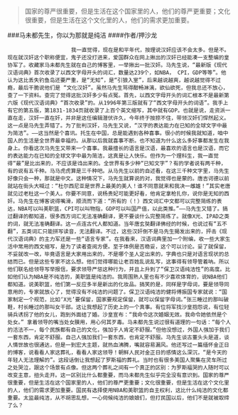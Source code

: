 > 国家的尊严很重要，但是生活在这个国家里的人，他们的尊严更重要；文化很重要，但是生活在这个文化里的人，他们的需求更加重要。

###马未都先生，你以为那就是纯洁
####作者/押沙龙

						我一直觉得，现在是和平年代，按理说汉奸应该不会太多。但是不。现在就汉奸这个职称便宜，鬼子还没打进来，爱国群众在网上揪出的汉奸已经能凑一支整编的皇协军了。收藏家马未都先生就在自己的博客里，一举揪出一批汉奸。马先生说，“最新版《现代汉语词典》首次收录了以西文字母开头的词汇，数量达239个，如NBA， CPI，GDP等等”。他认为这比丢失钓鱼岛还要严重，是“无知”，是“引狼入室”，后来越说越爽，越说越觉得不过瘾，最后干脆说他们是 “文化汉奸”。虽然马先生骂得酣畅淋漓，欲仙欲死，但我总还不放心，查了一下资料。查完了觉得这批汉奸多少有点冤。首先，以西文字母开头的词汇根本不是最新第六版《现代汉语词典》“首次收录”的。从1996年第三版就有了“西文字母开头的词语”。我手上有它的第五版，第1831-1834页就收录了上百个英文缩写，其中就有GDP。也就是说，走资派一直在走，汉奸一直在奸，并非是这任编辑潜伏许久，今年终于按捺不住，带领汉奸们悍然起义。这一点是马先生弄错了。为了批判汉奸，马先生又说，“汉字的表达能力在已知的全球文字中最为简洁”。——这当然是个喜讯。托生在中国，总是能遇到各种喜事。很小的时候我就知道，咱中国人的生活是全世界最幸福的。从那以后我就喜事不断。也不知道为什么这么多好事都发生在我身上。你看这次马先生又带来一个喜事。我最擅长的语言是汉语，最喜欢的语言也是汉语，而它的表达能力在已知的全球文字中最为简洁，这真是让人快乐。但作为一个理科生，我一直觉得“最”是比出来的，不应该是诌出来的。全世界有多少种“已知文字”？有的学者说有两千种，有的说有五千种。马马虎虎算是三千种吧。从马先生以前的自述看，在这三千种文字里，马先生好像只会一种，那就是中文。这种情况下，马先生就算说的对，我觉得也是蒙的。唐吉诃德以前就站在街头大喊过：“杜尔西尼亚是世界上最美的美人！谁不同意就来和我决一雌雄！”其实老唐就见过老杜这一个美人。你要不同意，说杨贵妃可能更好看，他肯定拿枪扎你，说你是无知的西奸。马先生在博客说得嘴滑，顺流而下道：“所有的（！）西文词汇中文都可以完整简练的表达，NBA可以叫美职篮，CPI可以叫物指，GDP可以叫国产值，以此类推。”——马先生又错了。搞过翻译的都知道，很多西方词汇无法准确翻译，更不要谈什么完整简练了。就像X光、IPAD之类的词，就无法准确翻译。这一点连古代人都知道。当年唐玄奘翻译佛经的时候，也说过有“五不翻”，五类词汇只能拼写读音，无法翻译。不过，这些汉奸倒不是马先生揭发出来的，抨击《现代汉语词典》的主力军还是一些“语言专家”。在我看来，汉语词典里加一个附编，收一些大家生活中常用的西文缩写，是为了读者查阅方便。至于体例是否稳妥，这个可以讨论。妥了就保留，不妥就改一改，毕竟语言是大家用出来的，不是哪个圣人定出来的，字典也只是对语言现状的总结而已。但是这些专家不这么想。他们觉得哪能让老百姓乱说乱写，这事得有领导管着呐。所以他们联名给领导写举报信，要求领导严惩这种行为，并且上升到了“保卫汉语纯洁性”的高度。比如他们认为NBA是不纯洁的，美职篮是纯洁的。我周围熟人里也有不少喜欢体育的，说NBA他们都知道。说美职篮，他们第一反应多半是新出的化妆品。搞笑的是，同样是字母词，要是领导同意用的，专家就放心了，觉得没有不纯洁的问题了。保卫汉语纯洁的健将傅振国专家就说：“国家制定一个规范，比如‘X光’要保留，国家要规定保留，就可以保留字母词。”张三睡过的那叫破鞋，村长睡过的那叫女干部。这让我想起了历史上的一个真事。有位将军找沙皇抱怨说，有位轻骑兵诱拐了他的女儿，跑到外面结了婚。沙皇宣布：“我命令这次婚姻无效。我命令她依然是个处女。” 拿着领导的嘴当处女膜用，用心何其歹毒。马未都先生说过很有道理的一句话：“每个人的活法不一，每个民族都有自己的文化，强加于人肯定不舒服。”但他没想过，外国人强加于我们一套东西，肯定不舒服。自己人强加我们一套东西，也肯定不舒服。马先生谈古董头头是道，谈人情世故也很通达，但是一到宏大主题，就热血沸腾，嘴就容易漏风。他还写过一篇缅怀金正日的博客，说看看人家这葬礼，看看人家这领导！朝鲜人民对金正日的感情这么深沉，“是今天的年轻人无法理解的”。这段话倒让我想起了罗斯福的葬礼。当时也有很多美国人聚集在灵车所过之处哭泣，跟这个场景有点像。但这两个葬礼之间有一个真正的区别：为罗斯福哭的人随时可以改变主意，扭头走开。这一区别比什么都重要，而马未都先生似乎完全没有意识到。国家的尊严很重要，但是生活在这个国家里的人，他们的尊严更重要；文化很重要，但是生活在这个文化里的人，他们的需求更加重要。国民有选择使用NBA和美职篮的自主权利，这比什么纯洁的文化都重要。太监最纯洁，从不胡思乱想，一心伺候纯洁的娘娘们，但打民国以后，他们不是就被取缔了么？			  		